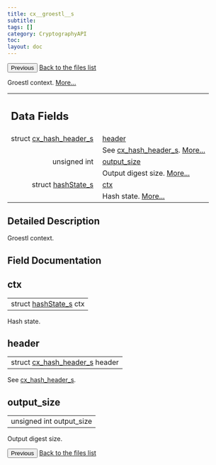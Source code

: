 ```yaml
---
title: cx__groestl__s
subtitle:
tags: []
category: CryptographyAPI
toc:
layout: doc
---
```


<button class="uk-button uk-button-default uk-button-small uk-margin-medium-top" onclick="history.back()">Previous</button>
<a class="uk-button uk-button-default uk-button-small uk-margin-medium-top crypto-button" href="../../crypto-api/files">Back to the files list</a>


<p>Groestl context.  
 <a href="../cx__groestl__s#details">More...</a></p>
<table class="memberdecls">
<tr class="heading"><td colspan="4"><h2 class="groupheader"><a name="pub-attribs"></a>
Data Fields</h2></td></tr>
<tr class="memitem:ad5a251d434baeed078b92d184b5b29d5"><td class="memItemLeft" align="right" valign="top">struct <a class="el" href="../cx__hash__header__s">cx_hash_header_s</a>&#160;</td><td colspan="3" class="memItemRight" valign="bottom"><a class="el" href="../cx__groestl__s#ad5a251d434baeed078b92d184b5b29d5">header</a></td></tr>
<tr class="memdesc:ad5a251d434baeed078b92d184b5b29d5"><td class="mdescLeft">&#160;</td><td colspan="3" class="mdescRight">See <a class="el" href="../cx__hash__header__s" title="Common message digest context, used as abstract type. ">cx_hash_header_s</a>.  <a href="#ad5a251d434baeed078b92d184b5b29d5">More...</a><br /></td></tr>
<tr class="memitem:adcfa20a6470faf70e9cafe2ac7d9183f"><td class="memItemLeft" align="right" valign="top">unsigned int&#160;</td><td colspan="3" class="memItemRight" valign="bottom"><a class="el" href="../cx__groestl__s#adcfa20a6470faf70e9cafe2ac7d9183f">output_size</a></td></tr>
<tr class="memdesc:adcfa20a6470faf70e9cafe2ac7d9183f"><td class="mdescLeft">&#160;</td><td colspan="3" class="mdescRight">Output digest size.  <a href="#adcfa20a6470faf70e9cafe2ac7d9183f">More...</a><br /></td></tr>
<tr class="memitem:a5c05fb960b42bd1ca37a973bab447d84"><td class="memItemLeft" align="right" valign="top">struct <a class="el" href="../hash_state__s">hashState_s</a>&#160;</td><td colspan="3" class="memItemRight" valign="bottom"><a class="el" href="../cx__groestl__s#a5c05fb960b42bd1ca37a973bab447d84">ctx</a></td></tr>
<tr class="memdesc:a5c05fb960b42bd1ca37a973bab447d84"><td class="mdescLeft">&#160;</td><td colspan="3" class="mdescRight">Hash state.  <a href="#a5c05fb960b42bd1ca37a973bab447d84">More...</a><br /></td></tr>
</table>
<a name="details" id="details"></a>

## Detailed Description

<div class="textblock"><p>Groestl context. </p>
</div><h2 class="groupheader">Field Documentation</h2>
<a id="a5c05fb960b42bd1ca37a973bab447d84"></a>
<h2 class="memtitle">ctx</h2>

<div class="memitem">
<div class="memproto">
      <table class="memname">
        <tr>
          <td class="memname">struct <a class="el" href="../hash_state__s">hashState_s</a> ctx</td>
        </tr>
      </table>
</div><div class="memdoc">

<p>Hash state. </p>

</div>
</div>
<a id="ad5a251d434baeed078b92d184b5b29d5"></a>
<h2 class="memtitle">header</h2>

<div class="memitem">
<div class="memproto">
      <table class="memname">
        <tr>
          <td class="memname">struct <a class="el" href="../cx__hash__header__s">cx_hash_header_s</a> header</td>
        </tr>
      </table>
</div><div class="memdoc">

<p>See <a class="el" href="../cx__hash__header__s" title="Common message digest context, used as abstract type. ">cx_hash_header_s</a>. </p>

</div>
</div>
<a id="adcfa20a6470faf70e9cafe2ac7d9183f"></a>
<h2 class="memtitle">output_size</h2>

<div class="memitem">
<div class="memproto">
      <table class="memname">
        <tr>
          <td class="memname">unsigned int output_size</td>
        </tr>
      </table>
</div><div class="memdoc">

<p>Output digest size. </p>

</div>
</div>
<button class="uk-button uk-button-default uk-button-small uk-margin-medium-top" onclick="history.back()">Previous</button>
<a class="uk-button uk-button-default uk-button-small uk-margin-medium-top crypto-button" href="../../crypto-api/files">Back to the files list</a>
